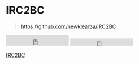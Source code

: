 # IRC2BC

> https://github.com/newklearza/IRC2BC

<iframe src="https://ghbtns.com/github-btn.html?user=twbs&repo=bootstrap&type=watch&count=true&size=large" frameborder="0" scrolling="0" width="170px" height="30px"></iframe>

<iframe src="https://ghbtns.com/github-btn.html?user=twbs&repo=bootstrap&type=watch&count=true" frameborder="0" scrolling="0" width="170px" height="20px"></iframe>

[IRC2BC](https://github.com/newklearza/IRC2BC#user-and-transaction-hashed-encryption ':include :type=iframe width=100% height=400px')

